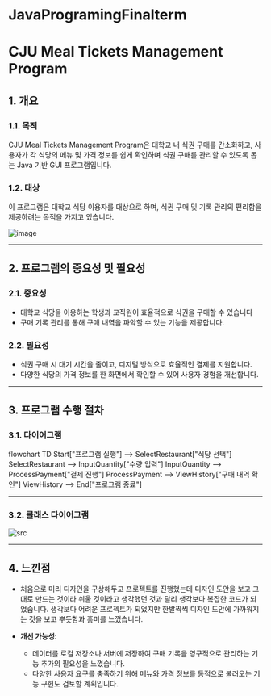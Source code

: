 # JavaProgramingFinalterm
# CJU Meal Tickets Management Program

## 1. 개요

### 1.1. 목적
CJU Meal Tickets Management Program은 대학교 내 식권 구매를 간소화하고, 사용자가 각 식당의 메뉴 및 가격 정보를 쉽게 확인하며 식권 구매를 관리할 수 있도록 돕는 Java 기반 GUI 프로그램입니다.

### 1.2. 대상
이 프로그램은 대학교 식당 이용자를 대상으로 하며, 식권 구매 및 기록 관리의 편리함을 제공하려는 목적을 가지고 있습니다.

![image](https://github.com/user-attachments/assets/e357c3df-3a68-4e9a-81de-f0b2b473efa5)


---

## 2. 프로그램의 중요성 및 필요성

### 2.1. 중요성
- 대학교 식당을 이용하는 학생과 교직원이 효율적으로 식권을 구매할 수 있습니다
- 구매 기록 관리를 통해 구매 내역을 파악할 수 있는 기능을 제공합니다.

### 2.2. 필요성
- 식권 구매 시 대기 시간을 줄이고, 디지털 방식으로 효율적인 결제를 지원합니다.
- 다양한 식당의 가격 정보를 한 화면에서 확인할 수 있어 사용자 경험을 개선합니다.

---

## 3. 프로그램 수행 절차

### 3.1. 다이어그램
flowchart TD
    Start["프로그램 실행"] --> SelectRestaurant["식당 선택"]
    SelectRestaurant --> InputQuantity["수량 입력"]
    InputQuantity --> ProcessPayment["결제 진행"]
    ProcessPayment --> ViewHistory["구매 내역 확인"]
    ViewHistory --> End["프로그램 종료"]


---

### 3.2. 클래스 다이어그램
![src](https://github.com/user-attachments/assets/d4e2b587-2902-4986-8e6c-145b92954f01)

---

## 4. 느낀점
  - 처음으로 미리 디자인을 구상해두고 프로젝트를 진행했는데 디자인 도안을 보고 그대로 만드는 것이라 쉬울 것이라고 생각했던 것과 달리 생각보다 복잡한 코드가 되었습니다. 생각보다 어려운 프로젝트가 되었지만 한발짝씩 디자인 도안에 가까워지는 것을 보고 뿌듯함과 흥미를 느꼈습니다.
     
- **개선 가능성**:
  - 데이터를 로컬 저장소나 서버에 저장하여 구매 기록을 영구적으로 관리하는 기능 추가의 필요성을 느꼈습니다.
  - 다양한 사용자 요구를 충족하기 위해 메뉴와 가격 정보를 동적으로 불러오는 기능 구현도 검토할 계획입니다.

